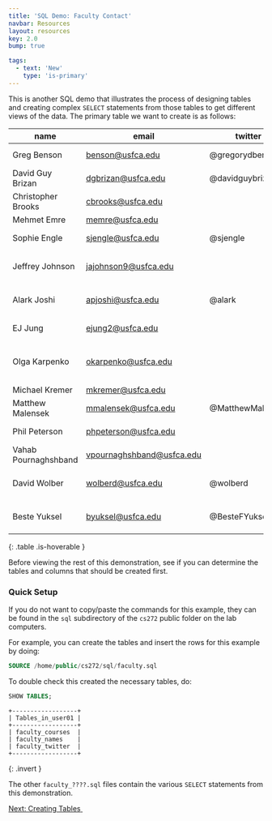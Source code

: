 ```yaml
---
title: 'SQL Demo: Faculty Contact'
navbar: Resources
layout: resources
key: 2.0
bump: true

tags:
  - text: 'New'
    type: 'is-primary'
---
```


This is another SQL demo that illustrates the process of designing tables and creating complex `SELECT` statements from those tables to get different views of the data. The primary table we want to create is as follows:

| name                 | email                     | twitter          | courses                        |
|----------------------|---------------------------|------------------|--------------------------------|
| Greg Benson          | benson@usfca.edu          | @gregorydbenson  | CS 315, CS 326                 |
| David Guy Brizan     | dgbrizan@usfca.edu        | @davidguybrizan  | CS 245, CS 463                 |
| Christopher Brooks   | cbrooks@usfca.edu         |                  | CS 462                         |
| Mehmet Emre          | memre@usfca.edu           |                  | CS 345                         |
| Sophie Engle         | sjengle@usfca.edu         | @sjengle         | CS 272, CS 360                 |
| Jeffrey Johnson      | jajohnson9@usfca.edu      |                  | CS 107, CS 110, CS 490         |
| Alark Joshi          | apjoshi@usfca.edu         | @alark           | CS 110, CS 112, CS 360         |
| EJ Jung              | ejung2@usfca.edu          |                  | CS 112, CS 245                 |
| Olga Karpenko        | okarpenko@usfca.edu       |                  | CS 112, CS 245, CS 272, CS 490 |
| Michael Kremer       | mkremer@usfca.edu         |                  | CS 110                         |
| Matthew Malensek     | mmalensek@usfca.edu       | @MatthewMalensek | CS 220, CS 326                 |
| Phil Peterson        | phpeterson@usfca.edu      |                  | CS 221, CS 315                 |
| Vahab Pournaghshband | vpournaghshband@usfca.edu |                  | CS 221, CS 336                 |
| David Wolber         | wolberd@usfca.edu         | @wolberd         | CS 107, CS 110, CS 112         |
| Beste Yuksel         | byuksel@usfca.edu         | @BesteFYuksel    | CS 107, CS 110, CS 490         |

{: .table .is-hoverable }

Before viewing the rest of this demonstration, see if you can determine the tables and columns that should be created first.

### Quick Setup

If you do not want to copy/paste the commands for this example, they can be found in the `sql` subdirectory of the `cs272` public folder on the lab computers.

For example, you can create the tables and insert the rows for this example by doing:

```sql
SOURCE /home/public/cs272/sql/faculty.sql
```

To double check this created the necessary tables, do:

```sql
SHOW TABLES;
```

```
+------------------+
| Tables_in_user01 |
+------------------+
| faculty_courses  |
| faculty_names    |
| faculty_twitter  |
+------------------+
```
{: .invert }

The other `faculty_????.sql` files contain the various `SELECT` statements from this demonstration.


<a href="sql-demo-creating.html" class="button is-primary"><span>Next: Creating Tables</span>&nbsp;<i class="fas fa-arrow-alt-right"></i></a>
